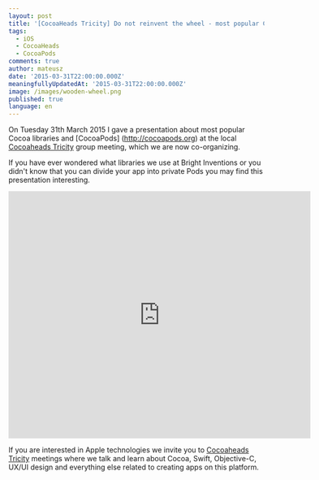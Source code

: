 ```yaml
---
layout: post
title: '[CocoaHeads Tricity] Do not reinvent the wheel - most popular Cocoa libraries'
tags:
  - iOS
  - CocoaHeads
  - CocoaPods
comments: true
author: mateusz
date: '2015-03-31T22:00:00.000Z'
meaningfullyUpdatedAt: '2015-03-31T22:00:00.000Z'
image: /images/wooden-wheel.png
published: true
language: en
---
```


On Tuesday 31th March 2015 I gave a presentation about most popular Cocoa libraries and [CocoaPods] (http://cocoapods.org) at the local [Cocoaheads Tricity](https://www.facebook.com/CocoaHeadsTricity) group meeting, which we are now co-organizing. 

If you have ever wondered what libraries we use at Bright Inventions or you didn't know that you can divide your app into private Pods you may find this presentation interesting.

<iframe src="http://www.slideshare.net/slideshow/embed_code/46525497" frameborder="0" width="595px" height="487px" allowfullscreen="true" mozallowfullscreen="true" webkitallowfullscreen="true"></iframe><br />

If you are interested in Apple technologies we invite you to [Cocoaheads Tricity](https://www.facebook.com/CocoaHeadsTricity) meetings where we talk and learn about Cocoa, Swift, Objective-C, UX/UI design and everything else related to creating apps on this platform.




